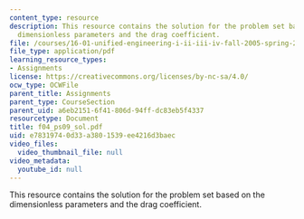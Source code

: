 ```yaml
---
content_type: resource
description: This resource contains the solution for the problem set based on the
  dimensionless parameters and the drag coefficient.
file: /courses/16-01-unified-engineering-i-ii-iii-iv-fall-2005-spring-2006/e78319740d33a3801539ee4216d3baec_f04_ps09_sol.pdf
file_type: application/pdf
learning_resource_types:
- Assignments
license: https://creativecommons.org/licenses/by-nc-sa/4.0/
ocw_type: OCWFile
parent_title: Assignments
parent_type: CourseSection
parent_uid: a6eb2151-6f41-806d-94ff-dc83eb5f4337
resourcetype: Document
title: f04_ps09_sol.pdf
uid: e7831974-0d33-a380-1539-ee4216d3baec
video_files:
  video_thumbnail_file: null
video_metadata:
  youtube_id: null
---
```

This resource contains the solution for the problem set based on the dimensionless parameters and the drag coefficient.